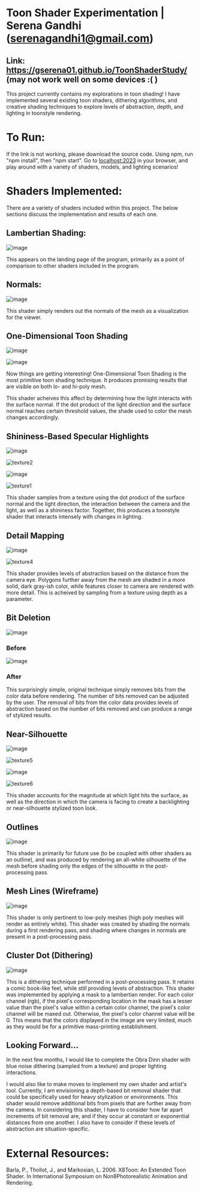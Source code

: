 # Toon Shader Experimentation | Serena Gandhi (serenagandhi1@gmail.com)
## Link: https://gserena01.github.io/ToonShaderStudy/ (may not work well on some devices :(   )

This project currently contains my explorations in toon shading! I have implemented several existing toon shaders, dithering algorithms, and creative shading techniques to explore levels of abstraction, depth, and lighting in toonstyle rendering.

# To Run:

If the link is not working, please download the source code. Using npm, run "npm install", then "npm start". Go to [localhost:2023](http://localhost:2023/) in your browser, and play around with a variety of shaders, models, and lighting scenarios!

# Shaders Implemented:

There are a variety of shaders included within this project. The below sections discuss the implementation and results of each one.

## Lambertian Shading:

![image](https://user-images.githubusercontent.com/60444726/208586734-1dcae63c-bf68-4b2e-b583-e3a3e1438c74.png)

This appears on the landing page of the program, primarily as a point of comparison to other shaders included in the program.

## Normals:

![image](https://user-images.githubusercontent.com/60444726/208586840-d3d249a8-96f7-4cc0-a736-6c92128dada2.png)

This shader simply renders out the normals of the mesh as a visualization for the viewer.

## One-Dimensional Toon Shading

![image](https://user-images.githubusercontent.com/60444726/208587054-1a6b03bf-6e55-49b7-abdb-360843d7d923.png)

![image](https://user-images.githubusercontent.com/60444726/208587127-d863915d-7ffc-480a-ac5e-46533d84c2d0.png)

Now things are getting interesting! One-Dimensional Toon Shading is the most primitive toon shading technique. It produces promising results that are visible on both lo- and hi-poly mesh. 

This shader acheives this affect by determining how the light interacts with the surface normal. If the dot product of the light direction and the surface normal reaches certain threshold values, the shade used to color the mesh changes accordingly.

## Shininess-Based Specular Highlights

![image](https://user-images.githubusercontent.com/60444726/208587651-ff87a5f2-98d2-460d-ad6b-5d553f4d6e82.png)

![texture2](https://user-images.githubusercontent.com/60444726/208588083-40738f26-465a-4cdb-947d-6777470756fe.png)

![image](https://user-images.githubusercontent.com/60444726/208587694-8dee8d4a-8f3c-4a73-b10f-ceb56dafd7fb.png)

![texture1](https://user-images.githubusercontent.com/60444726/208588105-2bc39c73-64b9-49a5-a6ff-bf1de9ed776a.png)

This shader samples from a texture using the dot product of the surface normal and the light direction, the interaction between the camera and the light, as well as a shininess factor. Together, this produces a toonstyle shader that interacts intensely with changes in lighting.

## Detail Mapping

![image](https://user-images.githubusercontent.com/60444726/208588607-68ddcae5-de20-4471-a685-7b3f8ef012ee.png)

![texture4](https://user-images.githubusercontent.com/60444726/208588629-e2e5edfb-ce3d-4feb-b084-790f660be8c5.png)

This shader provides levels of abstraction based on the distance from the camera eye. Polygons further away from the mesh are shaded in a more solid, dark gray-ish color, while features closer to camera are rendered with more detail. This is acheived by sampling from a texture using depth as a parameter.

## Bit Deletion

![image](https://user-images.githubusercontent.com/60444726/208588992-f73f16bf-1fb2-496c-a09c-a956992541cf.png)

### Before

![image](https://user-images.githubusercontent.com/60444726/208588926-57d4b2c2-cef8-45b9-9271-25c9fea92db5.png)

### After

This surprisingly simple, original technique simply removes bits from the color data before rendering. The number of bits removed can be adjusted by the user. The removal of bits from the color data provides levels of abstraction based on the number of bits removed and can produce a range of stylized results.

## Near-Silhouette

![image](https://user-images.githubusercontent.com/60444726/209168863-d0939b06-81c0-48b4-82aa-0c5ddb065946.png)

![texture5](https://user-images.githubusercontent.com/60444726/209168899-7947e7e9-1805-4e2c-89a4-d4c260d58cc1.png)

![image](https://user-images.githubusercontent.com/60444726/209168966-0bc8a69b-0f94-43cb-860d-fa52b4c22204.png)

![texture6](https://user-images.githubusercontent.com/60444726/209168977-17eda46a-1ad9-4e97-89e1-c2ca4765a88c.png)

This shader accounts for the magnitude at which light hits the surface, as well as the direction in which the camera is facing to create a backlighting or near-silhouette stylized toon look.

## Outlines

![image](https://user-images.githubusercontent.com/60444726/209169730-570a5815-0c37-4ada-8b00-7dd3de69001b.png)

This shader is primarily for future use (to be coupled with other shaders as an outline), and was produced by rendering an all-white silhouette of the mesh before shading only the edges of the silhouette in the post-processing pass.

## Mesh Lines (Wireframe)

![image](https://user-images.githubusercontent.com/60444726/209170129-97b1be69-55e1-423d-abaf-4698c6aa9cae.png)
 
This shader is only pertinent to low-poly meshes (high poly meshes will render as entirely white). This shader was created by shading the normals during a first rendering pass, and shading where changes in normals are present in a post-processing pass.

## Cluster Dot (Dithering)

![image](https://user-images.githubusercontent.com/60444726/209170736-598307a4-e050-4533-80e0-172873b0f2bf.png)

This is a dithering technique performed in a post-processing pass. It retains a comic book-like feel, while still providing levels of abstraction. This shader was implemented by applying a mask to a lambertian render. For each color channel (rgb), if the pixel's corresponding location in the mask has a lesser value than the pixel's value within a certain color channel, the pixel's color channel will be maxed out. Otherwise, the pixel's color channel value will be 0. This means that the colors displayed in the image are very limited, much as they would be for a primitive mass-printing establishment.

## Looking Forward...

In the next few months, I would like to complete the Obra Dinn shader with blue noise dithering (sampled from a texture) and proper lighting interactions.

I would also like to make moves to implement my own shader and artist's tool. Currently, I am envisioning a depth-based bit removal shader that could be specifically used for heavy stylization or environments. This shader would remove additional bits from pixels that are further away from the camera. In considering this shader, I have to consider how far apart increments of bit removal are, and if they occur at constant or exponential distances from one another. I also have to consider if these levels of abstraction are situation-specific.

# External Resources:

Barla, P., Thollot, J., and Markosian, L. 2006. X8Toon: An Extended Toon Shader. In International
Symposium on Non8Photorealistic Animation and Rendering.
